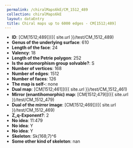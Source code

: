 ```yaml
--- 
 permalink: /chiralMaps6kE/CM_1512_489 
 collection: chiralMaps6kE
 layout: dataEntry
 title: Chiral maps up to 6000 edges - CM[1512;489]
---
```


- **ID**: [CM[1512;489]]({{ site.url }}/test/CM_1512_489)
- **Genus of the underlying surface**: 610
- **Length of the face**: 24
- **Valency**: 18
- **Length of the Petrie polygon**: 252
- **Is the automorphism group solvable?**: S
- **Number of vertices**: 168
- **Number of edges**: 1512
- **Number of faces**: 126
- **The map is self-**: none
- **Dual map**: [CM[1512;461]]({{ site.url }}/test/CM_1512_461)
- **Mirror (enantihomorphic) map**: [CM[1512;479]]({{ site.url }}/test/CM_1512_479)
- **Dual of the mirror image**: [CM[1512;469]]({{ site.url }}/test/CM_1512_469)
- **Z_q-Exponent?**: 2
- **No idea**:  11:479
- **No idea**: Y
- **No idea**: Y
- **Skeleton**: Sk(168;7)^6
- **Some other kind of skeleton**: nan
